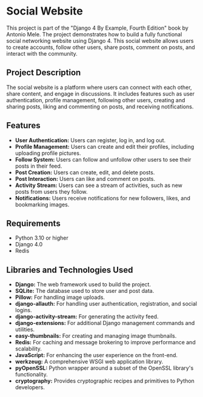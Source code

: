 # Social Website

This project is part of the "Django 4 By Example, Fourth Edition" book by Antonio Mele. The project demonstrates how to build a fully functional social networking website using Django 4. This social website allows users to create accounts, follow other users, share posts, comment on posts, and interact with the community.

## Project Description

The social website is a platform where users can connect with each other, share content, and engage in discussions. It includes features such as user authentication, profile management, following other users, creating and sharing posts, liking and commenting on posts, and receiving notifications.

## Features

- **User Authentication:** Users can register, log in, and log out.
- **Profile Management:** Users can create and edit their profiles, including uploading profile pictures.
- **Follow System:** Users can follow and unfollow other users to see their posts in their feed.
- **Post Creation:** Users can create, edit, and delete posts.
- **Post Interaction:** Users can like and comment on posts.
- **Activity Stream:** Users can see a stream of activities, such as new posts from users they follow.
- **Notifications:** Users receive notifications for new followers, likes, and bookmarking images.

## Requirements

- Python 3.10 or higher
- Django 4.0
- Redis

## Libraries and Technologies Used

- **Django:** The web framework used to build the project.
- **SQLite:** The database used to store user and post data.
- **Pillow:** For handling image uploads.
- **django-allauth:** For handling user authentication, registration, and social logins.
- **django-activity-stream:** For generating the activity feed.
- **django-extensions:** For additional Django management commands and utilities.
- **easy-thumbnails:** For creating and managing image thumbnails.
- **Redis:** For caching and message brokering to improve performance and scalability.
- **JavaScript:** For enhancing the user experience on the front-end.
- **werkzeug:** A comprehensive WSGI web application library.
- **pyOpenSSL:** Python wrapper around a subset of the OpenSSL library's functionality.
- **cryptography:** Provides cryptographic recipes and primitives to Python developers.
